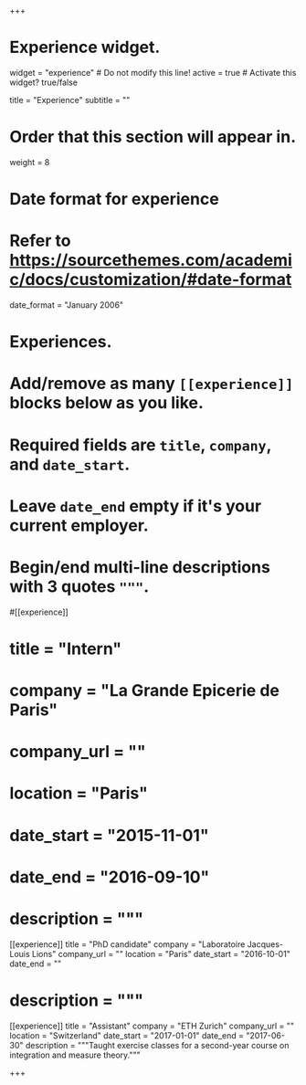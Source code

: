 +++
# Experience widget.
widget = "experience"  # Do not modify this line!
active = true  # Activate this widget? true/false

title = "Experience"
subtitle = ""

# Order that this section will appear in.
weight = 8

# Date format for experience
#   Refer to https://sourcethemes.com/academic/docs/customization/#date-format
date_format = "January 2006"

# Experiences.
#   Add/remove as many `[[experience]]` blocks below as you like.
#   Required fields are `title`, `company`, and `date_start`.
#   Leave `date_end` empty if it's your current employer.
#   Begin/end multi-line descriptions with 3 quotes `"""`.
#[[experience]]
#  title = "Intern"
#  company = "La Grande Epicerie de Paris"
#  company_url = ""
#  location = "Paris"
#  date_start = "2015-11-01"
#  date_end = "2016-09-10"
 # description = """


[[experience]]
  title = "PhD candidate"
  company = "Laboratoire Jacques-Louis Lions"
  company_url = ""
  location = "Paris"
  date_start = "2016-10-01"
  date_end = ""
 # description = """

[[experience]]
  title = "Assistant"
  company = "ETH Zurich"
  company_url = ""
  location = "Switzerland"
  date_start = "2017-01-01"
  date_end = "2017-06-30"
  description = """Taught exercise classes for a second-year course on integration and measure theory."""

+++
